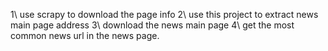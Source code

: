 1\ use scrapy to download the page info
2\ use this project to extract news main page address 
3\ download the news main page
4\ get the most common news url in the news page.


